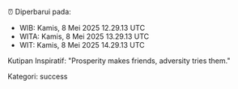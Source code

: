 ⏰ Diperbarui pada:
- WIB: Kamis, 8 Mei 2025 12.29.13 UTC
- WITA: Kamis, 8 Mei 2025 13.29.13 UTC
- WIT: Kamis, 8 Mei 2025 14.29.13 UTC

Kutipan Inspiratif:
"Prosperity makes friends, adversity tries them."


Kategori: success

